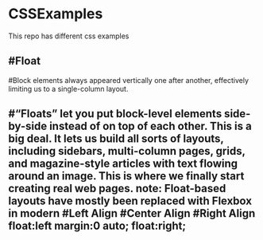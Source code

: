 # CSSExamples
This repo has different css examples 

#Float
----------------
#Block elements always appeared vertically one after another, effectively limiting us to a single-column layout.

#“Floats” let you put block-level elements side-by-side instead of on top of each other. This is a big deal. It lets us build all sorts of layouts, including sidebars, multi-column pages, grids, and magazine-style articles with text flowing around an image. This is where we finally start creating real web pages.
note: Float-based layouts have mostly been replaced with Flexbox in modern 
#Left Align     #Center Align       #Right Align
float:left       margin:0 auto;       float:right;
-------------------------------------------------------------------------------------------------